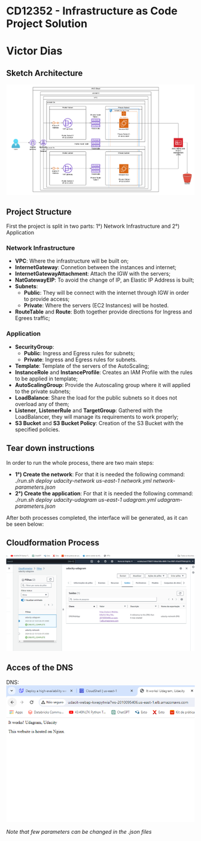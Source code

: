 # CD12352 - Infrastructure as Code Project Solution
# Victor Dias

## Sketch Architecture
![Image Alt text](/architecture-diagram.png "AWS Architecture [Lucidchart]")

## Project Structure
First the project is split in two parts: 1°) Network Infrastructure and 2°) Application
### Network Infrastructure
* **VPC**: Where the infrastructure will be built on;
* **InternetGateway**: Connetion between the instances and internet;
* **InternetGatewayAttachment**: Attach the IGW with the servers;
* **NatGatewayEIP**: To avoid the change of IP, an Elastic IP Address is built;
* **Subnets**:
  * **Public**: They will be connect with the internet through IGW in order to provide access;
  * **Private**: Where the servers (EC2 Instances) will be hosted. 
* **RouteTable** and **Route**: Both together provide directions for Ingress and Egrees traffic;
### Application
* **SecurityGroup**:
  * **Public**: Ingress and Egress rules for subnets;
  * **Private**: Ingress and Egress rules for subnets.
* **Template**: Template of the servers of the AutoScaling;
* **InstanceRole** and **InstanceProfile**: Creates an IAM Profile with the rules to be applied in template;
* **AutoScalingGroup**: Provide the Autoscaling group where it will applied to the private subnets;
* **LoadBalance**: Share the load for the public subnets so it does not overload any of them;
* **Listener**, **ListenerRule** and **TargetGroup**: Gathered with the LoadBalancer, they will manage its requirements to work properly;
* **S3 Bucket** and **S3 Bucket Policy**: Creation of the S3 Bucket with the specified policies.

## Tear down instructions
In order to run the whole process, there are two main steps:
* **1°) Create the network**: For that it is needed the following command:
  *./run.sh deploy udacity-network us-east-1 network.yml network-parameters.json*
* **2°) Create the application**: For that it is needed the following command:
  *./run.sh deploy udacity-udagram us-east-1 udagram.yml udagram-parameters.json*

After both processes completed, the interface will be generated, as it can be seen below:
## Cloudformation Process
![Image Alt text](/cloudformation-stacks.png "Created Stacks")

## Acces of the DNS
DNS: 
![Image Alt text](/dns-link.png "DNS Acess")

*Note that few parameters can be changed in the .json files*
  
